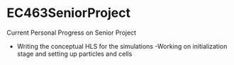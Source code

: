 # EC463SeniorProject

Current Personal Progress on Senior Project

- Writing the conceptual HLS for the simulations
  -Working on initialization stage and setting up particles and cells
